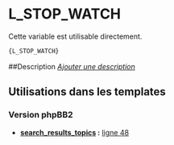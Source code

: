 # L_STOP_WATCH


Cette variable est utilisable directement.

```html
{L_STOP_WATCH}
```

##Description
[*Ajouter une description*](https://fa-tvars.appspot.com/var/L_STOP_WATCH)

## Utilisations dans les templates

### Version phpBB2

* __[search_results_topics](../tpl/var/subsilver/search_results_topics.md#readme) :__ [ligne 48](../tpl/src/subsilver/search_results_topics.tpl#L48)